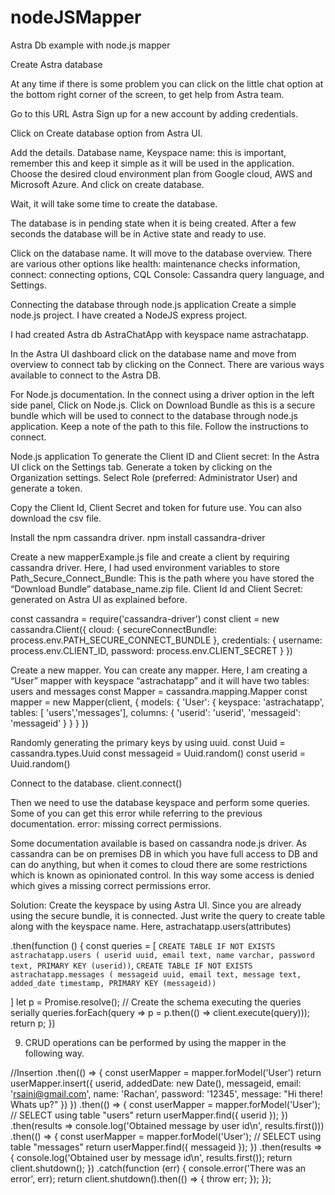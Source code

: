 # nodeJSMapper
Astra Db example with node.js mapper

Create Astra database

At any time if there is some problem you can click on the little chat option at the bottom right corner of the screen, to get help from Astra team.

Go to this URL Astra
Sign up for a new account by adding credentials.



Click on Create database option from Astra UI.


Add the details.
Database name,
Keyspace name: this is important, remember this and keep it simple as it will be used in the application.
Choose the desired cloud environment plan from Google cloud, AWS and Microsoft Azure. 
And click on create database.


Wait, it will take some time to create the database.


The database is in pending state when it is being created. After a few seconds the database will be in Active state and ready to use.


Click on the database name. It will move to the database overview. There are various other options like health: maintenance checks information, connect: connecting options, CQL Console: Cassandra query language, and Settings. 
 

Connecting the database through node.js application
Create a simple node.js project. I have created a NodeJS express project.

I had created Astra db AstraChatApp with keyspace name astrachatapp.

In the Astra UI dashboard click on the database name and move from overview to connect tab by clicking on the Connect. There are various ways available to connect to the Astra DB.


For Node.js documentation. In the connect using a driver option in the left side panel, Click on Node.js.
Click on Download Bundle as this is a secure bundle which will be used to connect to the database through node.js application. Keep a note of the path to this file.
Follow the instructions to connect.



Node.js application
To generate the Client ID and Client secret:
In the Astra UI click on the Settings tab.
Generate a token by clicking on the Organization settings. Select Role (preferred: Administrator User) and generate a token.

Copy the Client Id, Client Secret and token for future use. You can also download the csv file.
	

Install the npm cassandra driver.
     	npm install cassandra-driver

Create a new mapperExample.js file and create a client by requiring cassandra driver.
    	Here, I had used environment variables to store 
Path_Secure_Connect_Bundle: This is the path where you have stored the “Download Bundle” database_name.zip file.
Client Id and Client Secret: generated on Astra UI as explained before.


const cassandra = require('cassandra-driver')
const client = new cassandra.Client({
   cloud: {
       secureConnectBundle: process.env.PATH_SECURE_CONNECT_BUNDLE
   },
   credentials: {
       username: process.env.CLIENT_ID,
       password: process.env.CLIENT_SECRET
   }
})
 
 

 Create a new mapper. You can create any mapper. Here, I am creating a “User” mapper with keyspace “astrachatapp” and it will have two tables: users and messages
const Mapper = cassandra.mapping.Mapper
const mapper = new Mapper(client, {
   models: {
       'User': {
           keyspace: 'astrachatapp',
           tables: [ 'users','messages'],
           columns: {
               'userid': 'userid',
               'messageid': 'messageid'
           }
       }
   }
})
 

Randomly generating the primary keys by using uuid. 
const Uuid = cassandra.types.Uuid
const messageid = Uuid.random()
const userid = Uuid.random()

Connect to the database.
client.connect()

Then we need to use the database keyspace and perform some queries.
Some of you can get this error while referring to the previous documentation.
error: missing correct permissions.

Some documentation available is based on cassandra node.js driver. As cassandra can be on premises DB in which you have full access to DB and can do anything, but when it comes to cloud there are some restrictions which is known as opinionated control. In this way some access is denied which gives a missing correct permissions error.

Solution:
Create the keyspace by using Astra UI.
Since you are already using the secure bundle, it is connected.
Just write the query to create table along with the keyspace name.
Here,
	astrachatapp.users(attributes)
	
 .then(function () {
   const queries = [
       `CREATE TABLE IF NOT EXISTS astrachatapp.users ( userid uuid, email text, name varchar, password text,
           PRIMARY KEY (userid))`,
       `CREATE TABLE IF NOT EXISTS astrachatapp.messages ( messageid uuid, email text, message text, added_date timestamp,
           PRIMARY KEY (messageid))`
      
   ]
   let p = Promise.resolve();
   // Create the schema executing the queries serially
   queries.forEach(query => p = p.then(() => client.execute(query)));
   return p;
 })

9. CRUD operations can be performed by using the mapper in the following way.

  //Insertion
.then(() => {
   const userMapper = mapper.forModel('User')
   return userMapper.insert({
       userid,
       addedDate: new Date(),
       messageid,
       email: 'rsaini@gmail.com',
       name: 'Rachan',
       password: '12345',
       message: "Hi there! Whats up?"
   })
})
.then(() => {
   const userMapper = mapper.forModel('User');
   // SELECT using table "users"
   return userMapper.find({ userid });
 })
 .then(results => console.log('Obtained message by user id\n', results.first()))
 .then(() => {
   const userMapper = mapper.forModel('User');
   // SELECT using table "messages"
   return userMapper.find({ messageid });
 })
 .then(results => {
   console.log('Obtained user by message id\n', results.first());
   return client.shutdown();
 })
 .catch(function (err) {
   console.error('There was an error', err);
   return client.shutdown().then(() => { throw err; });
 });


